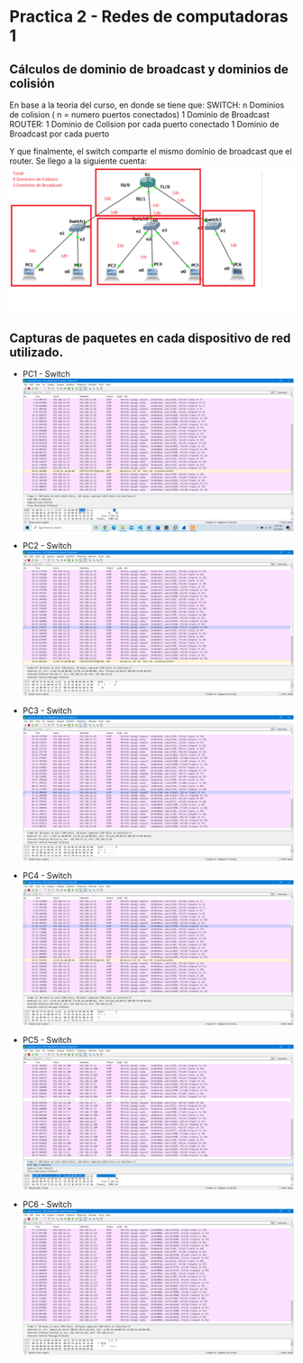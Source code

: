# Practica 2 - Redes de computadoras 1

## Cálculos de dominio de broadcast y dominios de colisión

  En base a la teoria del curso, en donde se tiene que:
  SWITCH: n Dominios de colision ( n = numero puertos conectados)
          1 Dominio  de Broadcast
  ROUTER: 1 Dominio de Colision por cada puerto conectado
          1 Dominio de Broadcast por cada puerto
          
  Y que finalmente, el switch comparte el mismo dominio de broadcast que el router. Se llego a la siguiente cuenta: 
  ![alt text](imagenes/Dominios.PNG "Title")
  
## Capturas de paquetes en cada dispositivo de red utilizado.
  - PC1 - Switch
  ![alt text](imagenes/paquete1.PNG "Title")

  - PC2 - Switch
  ![alt text](imagenes/paquete2.PNG "Title")
  
  - PC3 - Switch
  ![alt text](imagenes/paquete3.PNG "Title")  
  
  - PC4 - Switch
  ![alt text](imagenes/paquete4.PNG "Title")
  
  - PC5 - Switch
  ![alt text](imagenes/paquete5.PNG "Title")  
  
  - PC6 - Switch
  ![alt text](imagenes/paquete6.PNG "Title")
